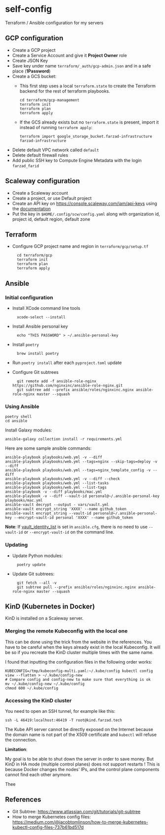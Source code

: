 # self-config

Terraform / Ansible configuration for my servers

## GCP configuration

* Create a GCP project
* Create a Service Account and give it **Project Owner** role
* Create JSON Key
* Save key under name `terraform/_auth/gcp-admin.json` and in a safe place (**1Password**)
* Create a GCS bucket:
  * This first step uses a local `terraform.state` to create the Terraform backend
    for the rest of terraform playbooks.

        cd terraform/gcp-management
        terraform init
        terraform plan
        terraform apply

  * If the GCS already exists but no `terraform.state` is present, import it instead of
    running `terraform apply`:

        terraform import google_storage_bucket.farzad-infrastructure farzad-infrastructure

* Delete default VPC network called `default`
* Delete default firewall rules
* Add public SSH key to Compute Engine Metadata with the login `farzad_farid`

## Scaleway configuration

* Create a Scaleway account
* Create a project, or use Default project
* Create an API key on https://console.scaleway.com/iam/api-keys using the [documentation](https://github.com/scaleway/scaleway-sdk-go/blob/master/scw/README.md#scaleway-config)
* Put the key in `$HOME/.config/scw/config.yaml` along with organization id, project id, default region, default zone

## Terraform

* Configure GCP project name and region in `terraform/gcp/setup.tf`

        cd terraform/gcp
        terraform init
        terraform plan
        terraform apply

## Ansible

### Initial configuration

* Install XCode command line tools
  
        xcode-select --install
  
* Install Ansible personal key

        echo "THIS PASSWORD" > ~/.ansible-personal-key


* Install `poetry`

        brew install poetry

* Run `poetry install` after each `pyproject.toml` update
* Configure Git subtrees

        git remote add -f ansible-role-nginx https://github.com/nginxinc/ansible-role-nginx.git
        git subtree add --prefix ansible/roles/nginxinc.nginx ansible-role-nginx master --squash

### Using Ansible

    poetry shell
    cd ansible

Install Galaxy modules:

    ansible-galaxy collection install -r requirements.yml

Here are some sample ansible commands:

    ansible-playbook playbooks/web.yml -v --diff
    ansible-playbook playbooks/web.yml --tags=nginx --skip-tags=deploy -v --diff
    ansible-playbook playbooks/web.yml --tags=nginx_template_config -v --diff
    ansible-playbook playbooks/web.yml -v --diff --check
    ansible-playbook playbooks/web.yml --list-tasks
    ansible-playbook playbooks/web.yml --list-tags
    ansible-playbook -v --diff playbooks/mac.yml
    ansible-playbook -v --diff --vault-id personal@~/.ansible-personal-key playbooks/mac.yml
    ansible-vault decrypt --output - vars/vault.yml
    ansible-vault encrypt_string 'XXXX' --name github_token
    ansible-vault encrypt_string --vault-id personal@~/.ansible-personal-key --encrypt-vault-id personal 'XXXX' --name github_token

**Note**: If [vault_identity_list](https://docs.ansible.com/ansible/latest/user_guide/vault.html#setting-a-default-vault-id) 
is set in `ansible.cfg`, there is no need to use `--vault-id` or `--encrypt-vault-id` 
on the command line.

### Updating

* Update Python modules:

        poetry update

* Update Git subtrees:

        git fetch --all -v
        git subtree pull --prefix ansible/roles/nginxinc.nginx ansible-role-nginx master --squash

## KinD (Kubernetes in Docker)

KinD is installed on a Scaleway server.

### Merging the remote Kubeconfig with the local one

This can be done using the trick from the website in the references. You have to be careful when the keys already 
exist in the local Kubeconfig. It will be so if you recreate the KinD cluster multiple times with the same name.

I found that inputting the configuration files in the following order works:

```shell
KUBECONFIG=/tmp/kubeconfig-multi.yaml:~/.kube/config kubectl config view --flatten > ~/.kube/config-new
# Compare config and config-new to make sure that everything is ok
mv ~/.kube/config-new ~/.kube/config
chmod 600 ~/.kube/config
```

### Accessing the KinD cluster

You need to open an SSH tunnel, for example like this:

```shell
ssh -L 46419:localhost:46419 -T root@kind.farzad.tech
```

The Kube API server cannot be directly exposed on the Internet because the domain name is not part of the X509 
certificate and `kubectl` will refuse the connection.

**Limitation**: 

My goal is to be able to shut down the server in order to save money. But KinD in HA mode (multiple control planes) does
not support restarts ! This is because Docker changes the nodes' IPs, and the control plane components cannot find
each other anymore.

Thee

## References

* Git Subtree: https://www.atlassian.com/git/tutorials/git-subtree
* How to merge Kubernetes config files: https://medium.com/@jacobtomlinson/how-to-merge-kubernetes-kubectl-config-files-737b61bd517d
